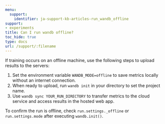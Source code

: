 ```yaml
---
menu:
  support:
    identifier: ja-support-kb-articles-run_wandb_offline
support:
- experiments
title: Can I run wandb offline?
toc_hide: true
type: docs
url: /support/:filename
---
```


If training occurs on an offline machine, use the following steps to upload results to the servers:

1. Set the environment variable `WANDB_MODE=offline` to save metrics locally without an internet connection.
2. When ready to upload, run `wandb init` in your directory to set the project name. 
3. Use `wandb sync YOUR_RUN_DIRECTORY` to transfer metrics to the cloud service and access results in the hosted web app.

To confirm the run is offline, check `run.settings._offline` or `run.settings.mode` after executing `wandb.init()`.